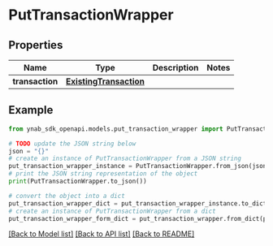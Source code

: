 # PutTransactionWrapper


## Properties

Name | Type | Description | Notes
------------ | ------------- | ------------- | -------------
**transaction** | [**ExistingTransaction**](ExistingTransaction.md) |  | 

## Example

```python
from ynab_sdk_openapi.models.put_transaction_wrapper import PutTransactionWrapper

# TODO update the JSON string below
json = "{}"
# create an instance of PutTransactionWrapper from a JSON string
put_transaction_wrapper_instance = PutTransactionWrapper.from_json(json)
# print the JSON string representation of the object
print(PutTransactionWrapper.to_json())

# convert the object into a dict
put_transaction_wrapper_dict = put_transaction_wrapper_instance.to_dict()
# create an instance of PutTransactionWrapper from a dict
put_transaction_wrapper_form_dict = put_transaction_wrapper.from_dict(put_transaction_wrapper_dict)
```
[[Back to Model list]](../README.md#documentation-for-models) [[Back to API list]](../README.md#documentation-for-api-endpoints) [[Back to README]](../README.md)


